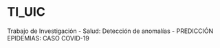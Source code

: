# TI_UIC
Trabajo de Investigación - Salud: Detección de anomalías - PREDICCIÓN EPIDEMIAS: CASO COVID-19
